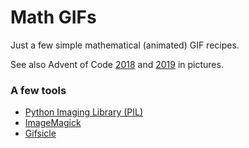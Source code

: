 # Math GIFs

Just a few simple mathematical (animated) GIF recipes.

See also Advent of Code [2018](https://github.com/blegloannec/CodeProblems/tree/master/AdventOfCode/18) and [2019](https://github.com/blegloannec/CodeProblems/tree/master/AdventOfCode/19) in pictures.

### A few tools

* [Python Imaging Library (PIL)](https://www.effbot.org/imagingbook/pil-index.htm)
* [ImageMagick](http://www.imagemagick.org/Usage/anim_opt/)
* [Gifsicle](http://www.lcdf.org/gifsicle/man.html)
